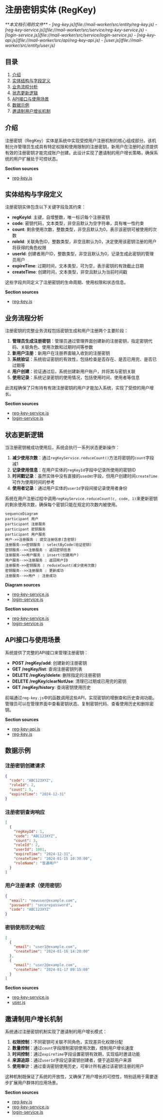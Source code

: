 # 注册密钥实体 (RegKey)

<cite>
**本文档引用的文件**   
- [reg-key.js](file://mail-worker/src/entity/reg-key.js)
- [reg-key-service.js](file://mail-worker/src/service/reg-key-service.js)
- [login-service.js](file://mail-worker/src/service/login-service.js)
- [reg-key-api.js](file://mail-worker/src/api/reg-key-api.js)
- [user.js](file://mail-worker/src/entity/user.js)
</cite>

## 目录
1. [介绍](#介绍)
2. [实体结构与字段定义](#实体结构与字段定义)
3. [业务流程分析](#业务流程分析)
4. [状态更新逻辑](#状态更新逻辑)
5. [API接口与使用场景](#api接口与使用场景)
6. [数据示例](#数据示例)
7. [邀请制用户增长机制](#邀请制用户增长机制)

## 介绍
注册密钥（RegKey）实体是系统中实现受控用户注册机制的核心组成部分。该机制允许管理员生成具有特定权限和使用限制的注册密钥，新用户在注册时必须提供有效的注册密钥才能完成账户创建。此设计实现了邀请制的用户增长策略，确保系统的用户扩展处于可控状态。

**Section sources**
- [reg-key.js](file://mail-worker/src/entity/reg-key.js#L0-L11)

## 实体结构与字段定义
注册密钥实体包含以下关键字段及其约束：

- **regKeyId**: 主键，自增整数，唯一标识每个注册密钥
- **code**: 密钥代码，文本类型，非空且默认为空字符串，具有唯一性约束
- **count**: 剩余使用次数，整数类型，非空且默认为0，表示该密钥可被使用的次数
- **roleId**: 关联角色ID，整数类型，非空且默认为0，决定使用该密钥注册的用户将获得的角色权限
- **userId**: 创建者用户ID，整数类型，非空且默认为0，记录生成此密钥的管理员用户
- **expireTime**: 过期时间，文本类型，可为空，表示密钥的有效截止日期
- **createTime**: 创建时间，文本类型，非空且默认为当前时间戳

这些字段共同定义了注册密钥的生命周期、使用权限和状态信息。

**Section sources**
- [reg-key.js](file://mail-worker/src/entity/reg-key.js#L0-L11)

## 业务流程分析
注册密钥的完整业务流程包括密钥生成和用户注册两个主要阶段：

1. **管理员生成注册密钥**：管理员通过管理界面创建新的注册密钥，指定密钥代码、关联角色、使用次数和过期时间等参数
2. **新用户注册**：新用户在注册界面输入收到的注册密钥
3. **系统验证**：系统验证密钥的有效性，包括检查是否存在、是否已用完、是否已过期等
4. **用户创建**：验证通过后，系统创建新用户账户，并将其与密钥关联
5. **使用记录**：系统记录密钥的使用情况，包括使用时间、使用者等信息

此流程确保了只有持有有效注册密钥的用户才能加入系统，实现了受控的用户增长。

**Section sources**
- [reg-key-service.js](file://mail-worker/src/service/reg-key-service.js#L0-L101)
- [login-service.js](file://mail-worker/src/service/login-service.js#L97-L152)

## 状态更新逻辑
当注册密钥被成功使用后，系统会执行一系列状态更新操作：

1. **减少使用次数**：通过`regKeyService.reduceCount()`方法将密钥的`count`字段减1
2. **记录使用信息**：在用户实体的`regKeyId`字段中记录所使用的密钥ID
3. **时间戳记录**：虽然实体中没有直接的`usedAt`字段，但用户创建时间`createTime`可作为使用时间的参考
4. **使用者记录**：通过用户实体的`userId`字段间接记录使用者身份

系统在用户注册过程中调用`regKeyService.reduceCount(c, code, 1)`来更新密钥的剩余使用次数，确保每个密钥只能在规定的次数内被使用。

```mermaid
sequenceDiagram
participant 用户
participant 注册服务
participant 密钥服务
participant 用户服务
用户->>注册服务 : 提交注册信息(含密钥)
注册服务->>密钥服务 : selectByCode(验证密钥)
密钥服务-->>注册服务 : 返回密钥信息
注册服务->>用户服务 : insert(创建用户)
用户服务-->>注册服务 : 返回用户ID
注册服务->>密钥服务 : reduceCount(减少使用次数)
密钥服务-->>注册服务 : 更新成功
注册服务-->>用户 : 注册成功
```

**Diagram sources**
- [reg-key-service.js](file://mail-worker/src/service/reg-key-service.js#L85-L94)
- [login-service.js](file://mail-worker/src/service/login-service.js#L135-L137)

**Section sources**
- [reg-key-service.js](file://mail-worker/src/service/reg-key-service.js#L85-L94)
- [login-service.js](file://mail-worker/src/service/login-service.js#L135-L137)

## API接口与使用场景
系统提供了完整的API接口来管理注册密钥：

- **POST /regKey/add**: 创建新的注册密钥
- **GET /regKey/list**: 查询注册密钥列表
- **DELETE /regKey/delete**: 删除指定的注册密钥
- **DELETE /regKey/clearNotUse**: 清理已过期或已用完的密钥
- **GET /regKey/history**: 查询密钥使用历史

前端通过`reg-key.js`中的函数调用这些API，实现密钥的增删查和历史查询功能。管理员可以在管理界面中查看密钥状态、复制密钥代码、查看使用历史和删除密钥。

**Section sources**
- [reg-key-api.js](file://mail-worker/src/api/reg-key-api.js#L0-L28)
- [reg-key.js](file://mail-vue/src/request/reg-key.js#L0-L20)

## 数据示例
### 注册密钥创建请求
```json
{
  "code": "ABC123XYZ",
  "roleId": 2,
  "count": 5,
  "expireTime": "2024-12-31"
}
```

### 注册密钥查询响应
```json
[
  {
    "regKeyId": 1,
    "code": "ABC123XYZ",
    "count": 3,
    "roleId": 2,
    "userId": 1001,
    "expireTime": "2024-12-31",
    "createTime": "2024-01-15 10:30:00",
    "roleName": "普通用户"
  }
]
```

### 用户注册请求（使用密钥）
```json
{
  "email": "newuser@example.com",
  "password": "securepassword",
  "code": "ABC123XYZ"
}
```

### 密钥使用历史响应
```json
[
  {
    "email": "user1@example.com",
    "createTime": "2024-01-16 14:20:00"
  },
  {
    "email": "user2@example.com",
    "createTime": "2024-01-17 09:15:00"
  }
]
```

**Section sources**
- [reg-key-service.js](file://mail-worker/src/service/reg-key-service.js#L65-L77)
- [user.js](file://mail-worker/src/entity/user.js#L0-L22)

## 邀请制用户增长机制
系统通过注册密钥机制实现了邀请制的用户增长模式：

1. **权限控制**：不同密钥可关联不同角色，实现差异化权限分配
2. **数量控制**：通过`count`字段限制密钥使用次数，控制用户增长速度
3. **时间控制**：通过`expireTime`字段设置密钥有效期，实现临时邀请功能
4. **来源追踪**：通过`userId`字段记录密钥创建者，便于追踪用户来源
5. **使用审计**：通过查询密钥使用历史，可审计所有通过该密钥注册的用户

这种机制既保证了系统的开放性，又确保了用户增长的可控性，特别适用于需要逐步扩展用户群体的应用场景。

**Section sources**
- [reg-key.js](file://mail-worker/src/entity/reg-key.js#L0-L11)
- [reg-key-service.js](file://mail-worker/src/service/reg-key-service.js#L85-L94)
- [login-service.js](file://mail-worker/src/service/login-service.js#L97-L152)